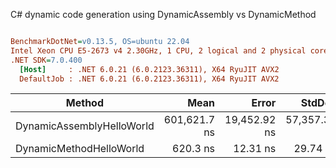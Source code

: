 C# dynamic code generation using DynamicAssembly vs DynamicMethod
``` ini

BenchmarkDotNet=v0.13.5, OS=ubuntu 22.04
Intel Xeon CPU E5-2673 v4 2.30GHz, 1 CPU, 2 logical and 2 physical cores
.NET SDK=7.0.400
  [Host]     : .NET 6.0.21 (6.0.2123.36311), X64 RyuJIT AVX2
  DefaultJob : .NET 6.0.21 (6.0.2123.36311), X64 RyuJIT AVX2


```
|                    Method |         Mean |        Error |       StdDev |   Gen0 |   Gen1 |   Gen2 | Allocated |
|-------------------------- |-------------:|-------------:|-------------:|-------:|-------:|-------:|----------:|
| DynamicAssemblyHelloWorld | 601,621.7 ns | 19,452.92 ns | 57,357.37 ns | 3.9063 | 3.9063 | 3.9063 |    5161 B |
|   DynamicMethodHelloWorld |     620.3 ns |     12.31 ns |     29.74 ns | 0.0334 |      - |      - |     888 B |
